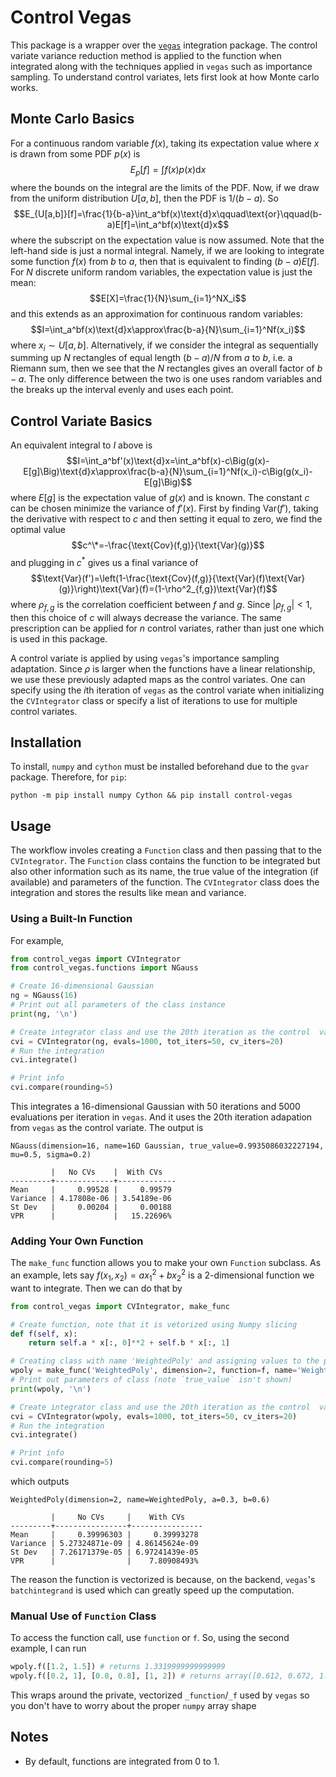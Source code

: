 # Control Vegas
This package is a wrapper over the [`vegas`](https://github.com/gplepage/vegas) integration package. The control variate variance reduction method is applied to the function when integrated along with the techniques applied in `vegas` such as importance sampling. To understand control variates, lets first look at how Monte carlo works.

## Monte Carlo Basics
For a continuous random variable $f(x)$, taking its expectation value where $x$ is drawn from some PDF $p(x)$ is
$$E_p[f]=\int f(x)p(x)\text{d}x$$
where the bounds on the integral are the limits of the PDF. Now, if we draw from the uniform distribution $U[a,b]$, then the PDF is $1/(b-a)$. So
$$E_{U[a,b]}[f]=\frac{1}{b-a}\int_a^bf(x)\text{d}x\qquad\text{or}\qquad(b-a)E[f]=\int_a^bf(x)\text{d}x$$
where the subscript on the expectation value is now assumed. Note that the left-hand side is just a normal integral. Namely, if we are looking to integrate some function $f(x)$ from $b$ to $a$, then that is equivalent to finding $(b-a)E[f]$. For $N$ discrete uniform random variables, the expectation value is just the mean:
$$E[X]=\frac{1}{N}\sum_{i=1}^NX_i$$
and this extends as an approximation for continuous random variables:
$$I=\int_a^bf(x)\text{d}x\approx\frac{b-a}{N}\sum_{i=1}^Nf(x_i)$$
where $x_i\sim U[a,b]$. Alternatively, if we consider the integral as sequentially summing up $N$ rectangles of equal length $(b-a)/N$ from $a$ to $b$, i.e. a Riemann sum, then we see that the $N$ rectangles gives an overall factor of $b-a$. The only difference between the two is one uses random variables and the breaks up the interval evenly and uses each point.

## Control Variate Basics
An equivalent integral to $I$ above is
$$I=\int_a^bf'(x)\text{d}x=\int_a^bf(x)-c\Big(g(x)-E[g]\Big)\text{d}x\approx\frac{b-a}{N}\sum_{i=1}^Nf(x_i)-c\Big(g(x_i)-E[g]\Big)$$
where $E[g]$ is the expectation value of $g(x)$ and is known. The constant $c$ can be chosen minimize the variance of $f'(x)$. First by finding $\text{Var}(f')$, taking the derivative with respect to $c$ and then setting it equal to zero, we find the optimal value
$$c^\*=-\frac{\text{Cov}(f,g)}{\text{Var}(g)}$$
and plugging in $c^*$ gives us a final variance of
$$\text{Var}(f')=\left(1-\frac{\text{Cov}(f,g)}{\text{Var}(f)\text{Var}(g)}\right)\text{Var}(f)=(1-\rho^2_{f,g})\text{Var}(f)$$
where $\rho_{f,g}$ is the correlation coefficient between $f$ and $g$. Since $|\rho_{f,g}|<1$, then this choice of $c$ will always decrease the variance. The same prescription can be applied for $n$ control variates, rather than just one which is used in this package.

A control variate is applied by using `vegas`'s importance sampling adaptation. Since $\rho$ is larger when the functions have a linear relationship, we use these previously adapted maps as the control variates. One can specify using the $i$th iteration of `vegas` as the control variate when initializing the `CVIntegrator` class or specify a list of iterations to use for multiple control variates.

## Installation
To install, `numpy` and `cython` must be installed beforehand due to the `gvar` package. Therefore, for `pip`:
```
python -m pip install numpy Cython && pip install control-vegas
```

## Usage
The workflow involes creating a `Function` class and then passing that to the `CVIntegrator`. The `Function` class contains the function to be integrated but also other information such as its name, the true value of the integration (if available) and parameters of the function. The `CVIntegrator` class does the integration and stores the results like mean and variance.

### Using a Built-In Function
For example,
```python
from control_vegas import CVIntegrator
from control_vegas.functions import NGauss

# Create 16-dimensional Gaussian
ng = NGauss(16)
# Print out all parameters of the class instance
print(ng, '\n')

# Create integrator class and use the 20th iteration as the control  variate
cvi = CVIntegrator(ng, evals=1000, tot_iters=50, cv_iters=20)
# Run the integration
cvi.integrate()

# Print info
cvi.compare(rounding=5)
```
This integrates a 16-dimensional Gaussian with 50 iterations and 5000 evaluations per iteration in `vegas`. And it uses the 20th iteration adapation from `vegas` as the control variate. The output is
```
NGauss(dimension=16, name=16D Gaussian, true_value=0.9935086032227194, mu=0.5, sigma=0.2) 

         |   No CVs    |  With CVs   
---------+-------------+-------------
Mean     |     0.99528 |     0.99579
Variance | 4.17808e-06 | 3.54189e-06
St Dev   |     0.00204 |     0.00188
VPR      |             |   15.22696%
```

### Adding Your Own Function
The `make_func` function allows you to make your own `Function` subclass. As an example, lets say $f(x_1,x_2)=ax_1^2+bx_2^2$ is a 2-dimensional function we want to integrate. Then we can do that by
```python
from control_vegas import CVIntegrator, make_func

# Create function, note that it is vetorized using Numpy slicing
def f(self, x):
    return self.a * x[:, 0]**2 + self.b * x[:, 1]

# Creating class with name 'WeightedPoly' and assigning values to the parameters in the function
wpoly = make_func('WeightedPoly', dimension=2, function=f, name='Weighted Polynomial', a=0.3, b=0.6)
# Print out parameters of class (note `true_value` isn't shown)
print(wpoly, '\n')

# Create integrator class and use the 20th iteration as the control  variate
cvi = CVIntegrator(wpoly, evals=1000, tot_iters=50, cv_iters=20)
# Run the integration
cvi.integrate()

# Print info
cvi.compare(rounding=5)
```
which outputs
```
WeightedPoly(dimension=2, name=WeightedPoly, a=0.3, b=0.6) 

         |     No CVs     |    With CVs    
---------+----------------+----------------
Mean     |     0.39996303 |     0.39993278
Variance | 5.27324871e-09 | 4.86145624e-09
St Dev   | 7.26171379e-05 | 6.97241439e-05
VPR      |                |    7.80908493%
```
The reason the function is vectorized is because, on the backend, `vegas`'s `batchintegrand` is used which can greatly speed up the computation.

### Manual Use of `Function` Class
To access the function call, use `function` or `f`. So, using the second example, I can run
```python
wpoly.f([1.2, 1.5]) # returns 1.3319999999999999
wpoly.f([0.2, 1], [0.8, 0.8], [1, 2]) # returns array([0.612, 0.672, 1.5  ])
```
This wraps around the private, vectorized `_function`/`_f` used by `vegas` so you don't have to worry about the proper `numpy` array shape

## Notes
- By default, functions are integrated from 0 to 1.
